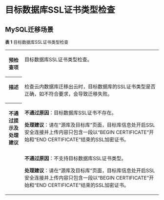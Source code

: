 # 目标数据库SSL证书类型检查<a name="drs_11_0107"></a>

## MySQL迁移场景<a name="section191963424478"></a>

**表 1**  目标数据库SSL证书类型检查

<a name="table853017177447"></a>
<table><tbody><tr id="row1854591710447"><th class="firstcol" valign="top" width="11%" id="mcps1.2.3.1.1"><p id="p1356101713440"><a name="p1356101713440"></a><a name="p1356101713440"></a><strong id="b16561131710445"><a name="b16561131710445"></a><a name="b16561131710445"></a>预检查项</strong></p>
</th>
<td class="cellrowborder" valign="top" width="89%" headers="mcps1.2.3.1.1 "><p id="p13561917164412"><a name="p13561917164412"></a><a name="p13561917164412"></a>目标数据库SSL证书类型检查。</p>
</td>
</tr>
<tr id="row2057614176447"><th class="firstcol" valign="top" width="11%" id="mcps1.2.3.2.1"><p id="p18576517134410"><a name="p18576517134410"></a><a name="p18576517134410"></a><strong id="b2057611172444"><a name="b2057611172444"></a><a name="b2057611172444"></a>描述</strong></p>
</th>
<td class="cellrowborder" valign="top" width="89%" headers="mcps1.2.3.2.1 "><p id="p196081717204410"><a name="p196081717204410"></a><a name="p196081717204410"></a>检查云内数据库迁移出云时，目标数据库的SSL证书类型是否正确，如不符合要求，会导致迁移失败。</p>
</td>
</tr>
<tr id="row56083173444"><th class="firstcol" rowspan="2" valign="top" width="11%" id="mcps1.2.3.3.1"><p id="p06081617174412"><a name="p06081617174412"></a><a name="p06081617174412"></a><strong id="b1660821713443"><a name="b1660821713443"></a><a name="b1660821713443"></a>不通过提示及<strong id="b117671048113514"><a name="b117671048113514"></a><a name="b117671048113514"></a>处理建议</strong></strong></p>
</th>
<td class="cellrowborder" valign="top" width="89%" headers="mcps1.2.3.3.1 "><p id="p14903715131210"><a name="p14903715131210"></a><a name="p14903715131210"></a><strong id="b16903171519126"><a name="b16903171519126"></a><a name="b16903171519126"></a>不通过原因</strong>：目标数据库SSL证书不存在。</p>
<p id="p2084215421831"><a name="p2084215421831"></a><a name="p2084215421831"></a><strong id="b1642212111403"><a name="b1642212111403"></a><a name="b1642212111403"></a>处理建议</strong>：请在“源库及目标库”页面，目标库信息处开启SSL安全连接并上传内容只包含一段以“BEGIN CERTIFICATE”开始和“END CERTIFICATE”结束的SSL加密证书。</p>
</td>
</tr>
<tr id="row1928241133619"><td class="cellrowborder" valign="top" headers="mcps1.2.3.3.1 "><p id="p127189289361"><a name="p127189289361"></a><a name="p127189289361"></a><strong id="b1471862815366"><a name="b1471862815366"></a><a name="b1471862815366"></a>不通过原因</strong>：不支持目标数据库SSL证书类型。</p>
<p id="p16360617113611"><a name="p16360617113611"></a><a name="p16360617113611"></a><strong id="b15360131763610"><a name="b15360131763610"></a><a name="b15360131763610"></a>处理建议</strong>：请在“源库及目标库”页面，目标库信息处开启SSL安全连接并上传内容只包含一段以“BEGIN CERTIFICATE”开始和“END CERTIFICATE”结束的SSL加密证书。</p>
</td>
</tr>
</tbody>
</table>

